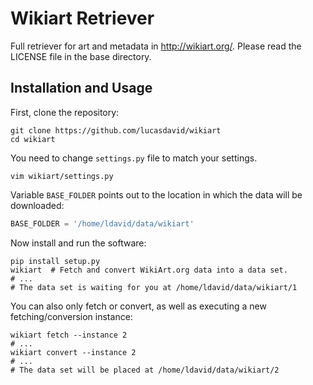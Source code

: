# Wikiart Retriever

Full retriever for art and metadata in http://wikiart.org/.
Please read the LICENSE file in the base directory.

## Installation and Usage

First, clone the repository:
```shell
git clone https://github.com/lucasdavid/wikiart
cd wikiart
```

You need to change `settings.py` file to match
your settings.
```shell
vim wikiart/settings.py
```

Variable `BASE_FOLDER` points out to the location in which the data will be
downloaded:
```py
BASE_FOLDER = '/home/ldavid/data/wikiart'
```

Now install and run the software:
```shell
pip install setup.py
wikiart  # Fetch and convert WikiArt.org data into a data set.
# ...
# The data set is waiting for you at /home/ldavid/data/wikiart/1
```

You can also only fetch or convert, as well as executing a new
fetching/conversion instance:
```shell
wikiart fetch --instance 2
# ...
wikiart convert --instance 2
# ...
# The data set will be placed at /home/ldavid/data/wikiart/2
```
